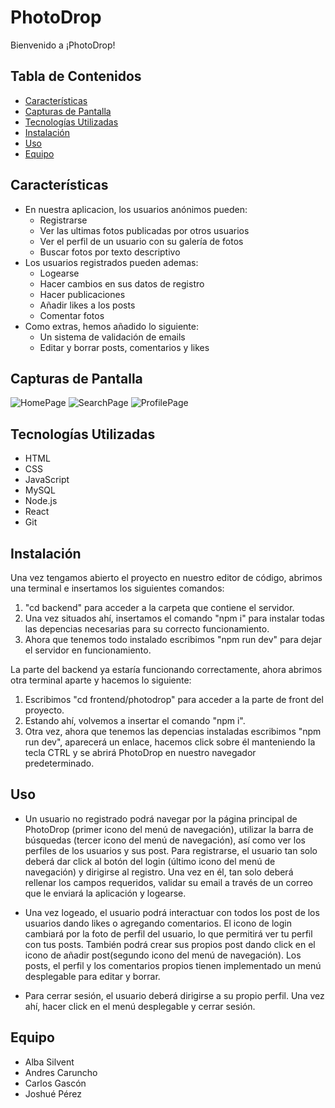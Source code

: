 # PhotoDrop

Bienvenido a ¡PhotoDrop!

## Tabla de Contenidos

-   [Características](#características)
-   [Capturas de Pantalla](#capturas-de-pantalla)
-   [Tecnologías Utilizadas](#tecnologías-utilizadas)
-   [Instalación](#instalación)
-   [Uso](#uso)
-   [Equipo](#equipo)

## Características

-   En nuestra aplicacion, los usuarios anónimos pueden:
    -   Registrarse
    -   Ver las ultimas fotos publicadas por otros usuarios
    -   Ver el perfil de un usuario con su galería de fotos
    -   Buscar fotos por texto descriptivo
-   Los usuarios registrados pueden ademas:
    -   Logearse
    -   Hacer cambios en sus datos de registro
    -   Hacer publicaciones
    -   Añadir likes a los posts
    -   Comentar fotos
-   Como extras, hemos añadido lo siguiente:
    -   Un sistema de validación de emails
    -   Editar y borrar posts, comentarios y likes

## Capturas de Pantalla

![HomePage](/FRONTEND/photoDrop/public/readme1.jpg)
![SearchPage](/FRONTEND/photoDrop/public/readme2.jpg)
![ProfilePage](/FRONTEND/photoDrop/public/readme3.jpg)

## Tecnologías Utilizadas

-   HTML
-   CSS
-   JavaScript
-   MySQL
-   Node.js
-   React
-   Git

## Instalación

Una vez tengamos abierto el proyecto en nuestro editor de código, abrimos una terminal e insertamos los siguientes comandos:

1. "cd backend" para acceder a la carpeta que contiene el servidor.
2. Una vez situados ahí, insertamos el comando "npm i" para instalar todas las depencias necesarias para su correcto funcionamiento.
3. Ahora que tenemos todo instalado escribimos "npm run dev" para dejar el servidor en funcionamiento.

La parte del backend ya estaría funcionando correctamente, ahora abrimos otra terminal aparte y hacemos lo siguiente:

1. Escribimos "cd frontend/photodrop" para acceder a la parte de front del proyecto.
2. Estando ahí, volvemos a insertar el comando "npm i".
3. Otra vez, ahora que tenemos las depencias instaladas escribimos "npm run dev", aparecerá un enlace, hacemos click sobre él manteniendo la tecla CTRL y se abrirá PhotoDrop
   en nuestro navegador predeterminado.

## Uso

-   Un usuario no registrado podrá navegar por la página principal de PhotoDrop (primer icono del menú de navegación), utilizar la barra de búsquedas (tercer icono del menú de navegación), así como ver los perfiles de los usuarios y sus post.
    Para registrarse, el usuario tan solo deberá dar click al botón del login (último icono del menú de navegación) y dirigirse al registro. Una vez en él, tan solo deberá rellenar los campos requeridos, validar su email a través de un correo que le enviará la aplicación y logearse.

-   Una vez logeado, el usuario podrá interactuar con todos los post de los usuarios dando likes o agregando comentarios. El icono de login cambiará por la foto de perfil del usuario, lo que permitirá ver tu perfil con tus posts. También podrá crear sus propios post dando click en el icono de añadir post(segundo icono del menú de navegación). Los posts, el perfil y los comentarios propios tienen implementado un menú desplegable para editar y borrar.

-   Para cerrar sesión, el usuario deberá dirigirse a su propio perfil. Una vez ahí, hacer click en el menú desplegable y cerrar sesión.

## Equipo

-   Alba Silvent
-   Andres Caruncho
-   Carlos Gascón
-   Joshué Pérez
